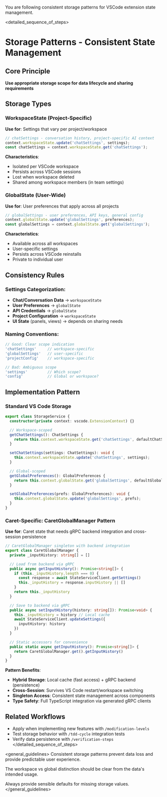 You are following consistent storage patterns for VSCode extension state management.

<detailed_sequence_of_steps>
# Storage Patterns - Consistent State Management

## Core Principle
**Use appropriate storage scope for data lifecycle and sharing requirements**

## Storage Types

### WorkspaceState (Project-Specific)
**Use for**: Settings that vary per project/workspace
```typescript
// chatSettings - conversation history, project-specific AI context
context.workspaceState.update('chatSettings', settings);
const chatSettings = context.workspaceState.get('chatSettings');
```

**Characteristics**:
- Isolated per VSCode workspace
- Persists across VSCode sessions
- Lost when workspace deleted
- Shared among workspace members (in team settings)

### GlobalState (User-Wide)  
**Use for**: User preferences that apply across all projects
```typescript
// globalSettings - user preferences, API keys, general config
context.globalState.update('globalSettings', preferences);
const globalSettings = context.globalState.get('globalSettings');
```

**Characteristics**:
- Available across all workspaces
- User-specific settings
- Persists across VSCode reinstalls
- Private to individual user

## Consistency Rules

### Settings Categorization:
- **Chat/Conversation Data** → `workspaceState`
- **User Preferences** → `globalState` 
- **API Credentials** → `globalState`
- **Project Configuration** → `workspaceState`
- **UI State** (panels, views) → depends on sharing needs

### Naming Conventions:
```typescript
// Good: Clear scope indication
'chatSettings'     // workspace-specific
'globalSettings'   // user-specific
'projectConfig'    // workspace-specific

// Bad: Ambiguous scope
'settings'         // Which scope?
'config'           // Global or workspace?
```

## Implementation Pattern

### Standard VS Code Storage
```typescript
export class StorageService {
  constructor(private context: vscode.ExtensionContext) {}

  // Workspace-scoped
  getChatSettings(): ChatSettings {
    return this.context.workspaceState.get('chatSettings', defaultChatSettings);
  }

  setChatSettings(settings: ChatSettings): void {
    this.context.workspaceState.update('chatSettings', settings);
  }

  // Global-scoped
  getGlobalPreferences(): GlobalPreferences {
    return this.context.globalState.get('globalSettings', defaultGlobalSettings);
  }

  setGlobalPreferences(prefs: GlobalPreferences): void {
    this.context.globalState.update('globalSettings', prefs);
  }
}
```

### Caret-Specific: CaretGlobalManager Pattern
**Use for**: Caret state that needs gRPC backend integration and cross-session persistence

```typescript
// CaretGlobalManager singleton with backend integration
export class CaretGlobalManager {
  private _inputHistory: string[] = []

  // Load from backend via gRPC
  public async getInputHistory(): Promise<string[]> {
    if (this._inputHistory.length === 0) {
      const response = await StateServiceClient.getSettings()
      this._inputHistory = response.inputHistory || []
    }
    return this._inputHistory
  }

  // Save to backend via gRPC
  public async setInputHistory(history: string[]): Promise<void> {
    this._inputHistory = history // Local cache
    await StateServiceClient.updateSettings({
      inputHistory: history
    })
  }

  // Static accessors for convenience
  public static async getInputHistory(): Promise<string[]> {
    return CaretGlobalManager.get().getInputHistory()
  }
}
```

**Pattern Benefits**:
- **Hybrid Storage**: Local cache (fast access) + gRPC backend (persistence)
- **Cross-Session**: Survives VS Code restart/workspace switching
- **Singleton Access**: Consistent state management across components
- **Type Safety**: Full TypeScript integration via generated gRPC clients

## Related Workflows
- Apply when implementing new features with `/modification-levels`
- Test storage behavior with `/tdd-cycle` integration tests
- Verify data persistence with `/verification-steps`
</detailed_sequence_of_steps>

<general_guidelines>
Consistent storage patterns prevent data loss and provide predictable user experience.

The workspace vs global distinction should be clear from the data's intended usage.

Always provide sensible defaults for missing storage values.
</general_guidelines>